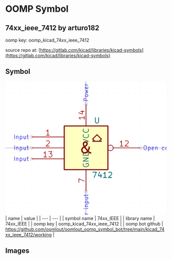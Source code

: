 # OOMP Symbol  
## 74xx_ieee_7412  by arturo182  
  
oomp key: oomp_kicad_74xx_ieee_7412  
  
source repo at: [https://gitlab.com/kicad/libraries/kicad-symbols](https://gitlab.com/kicad/libraries/kicad-symbols)  
## Symbol  
  
[![working.png](working_600.png)](working.png)  
| name | value | 
| --- | --- | 
| symbol name | 74xx_IEEE | 
| library name | 74xx_IEEE | 
| oomp key | oomp_kicad_74xx_ieee_7412 | 
| oomp bot github | https://github.com/oomlout/oomlout_oomp_symbol_bot/tree/main/kicad_74xx_ieee_7412/working | 
## Images  
